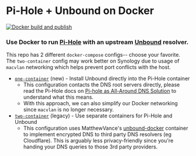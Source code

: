 # Pi-Hole + Unbound on Docker

[![Docker build and publish](https://github.com/aleksanderbl29/docker-pihole-unbound/actions/workflows/auto-build-container.yml/badge.svg)](https://github.com/aleksanderbl29/docker-pihole-unbound/actions/workflows/auto-build-container.yml)

### Use Docker to run [Pi-Hole](https://pi-hole.net) with an upstream [Unbound](https://nlnetlabs.nl/projects/unbound/about/) resolver.

This repo has 2 different `docker-compose` configs-- choose your favorite. The `two-container` config may work better on Synology due to usage of `macvlan` networking which helps prevent port conflicts with the host.

- [`one-container`](one-container/) (new) - Install Unbound directly into the Pi-Hole container
  - This configuration contacts the DNS root servers directly, please read the Pi-Hole docs on [Pi-hole as All-Around DNS Solution](https://docs.pi-hole.net/guides/unbound/) to understand what this means.
  - With this approach, we can also simplify our Docker networking since `macvlan` is no longer necessary.
- [`two-container`](two-container/) (legacy) - Use separate containers for Pi-Hole and Unbound
  - This configuration uses MatthewVance's [unbound-docker](https://github.com/MatthewVance/unbound-docker) container to implement encrypted DNS to third party DNS resolvers (eg Cloudflare). This is arguably less privacy-friendly since you're handing your DNS queries to those 3rd party providers.

